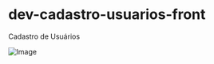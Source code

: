 # dev-cadastro-usuarios-front
Cadastro de Usuários

![Image](https://github.com/user-attachments/assets/67567fad-641c-4d09-8959-e61e7f5d9dfb)
